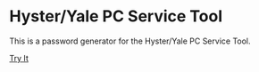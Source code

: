 # Hyster/Yale PC Service Tool

This is a password generator for the Hyster/Yale PC Service Tool.

[Try It](https://brcolow.github.io/pc-service-tool-pw-gen/)
